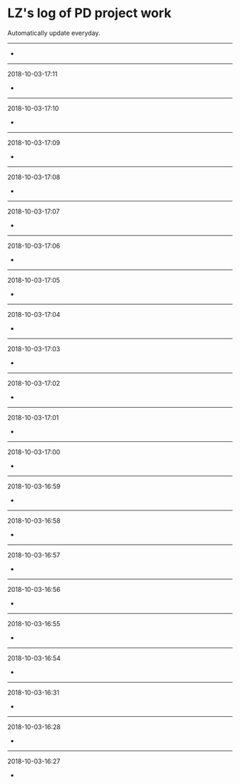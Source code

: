 # LZ's log of PD project work

Automatically update everyday.

******************************


+ 
***


2018-10-03-17:11

+ 
***


2018-10-03-17:10

+ 
***


2018-10-03-17:09

+ 
***


2018-10-03-17:08

+ 
***


2018-10-03-17:07

+ 
***


2018-10-03-17:06

+ 
***


2018-10-03-17:05

+ 
***


2018-10-03-17:04

+ 
***


2018-10-03-17:03

+ 
***


2018-10-03-17:02

+ 
***


2018-10-03-17:01

+ 
***


2018-10-03-17:00

+ 
***


2018-10-03-16:59

+ 
***


2018-10-03-16:58

+ 
***


2018-10-03-16:57

+ 
***


2018-10-03-16:56

+ 
***


2018-10-03-16:55

+ 
***


2018-10-03-16:54

+ 
***


2018-10-03-16:31

+ 
***


2018-10-03-16:28

+ 
***


2018-10-03-16:27

+ 
